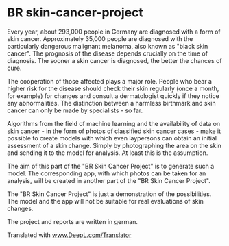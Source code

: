 # BR skin-cancer-project
Every year, about 293,000 people in Germany are diagnosed with a form of skin cancer. Approximately 35,000 people are diagnosed with the particularly dangerous malignant melanoma, also known as "black skin cancer". The prognosis of the disease depends crucially on the time of diagnosis. The sooner a skin cancer is diagnosed, the better the chances of cure.

The cooperation of those affected plays a major role. People who bear a higher risk for the disease should check their skin regularly (once a month, for example) for changes and consult a dermatologist quickly if they notice any abnormalities. The distinction between a harmless birthmark and skin cancer can only be made by specialists - so far.  

Algorithms from the field of machine learning and the availability of data on skin cancer - in the form of photos of classified skin cancer cases - make it possible to create models with which even laypersons can obtain an initial assessment of a skin change. Simply by photographing the area on the skin and sending it to the model for analysis. At least this is the assumption.

The aim of this part of the "BR Skin Cancer Project" is to generate such a model. The corresponding app, with which photos can be taken for an analysis, will be created in another part of the "BR Skin Cancer Project".

The "BR Skin Cancer Project" is just a demonstration of the possibilities. The model and the app will not be suitable for real evaluations of skin changes.

The project and reports are written in german.

Translated with www.DeepL.com/Translator
